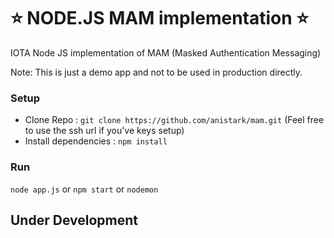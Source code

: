 # ⭐️ NODE.JS MAM implementation ⭐️

IOTA Node JS implementation of MAM (Masked Authentication Messaging)

Note: This is just a demo app and not to be used in production directly.


### Setup

* Clone Repo : `git clone https://github.com/anistark/mam.git` (Feel free to use the ssh url if you've keys setup)
* Install dependencies : `npm install`


### Run

`node app.js` or `npm start` or `nodemon`


## Under Development
